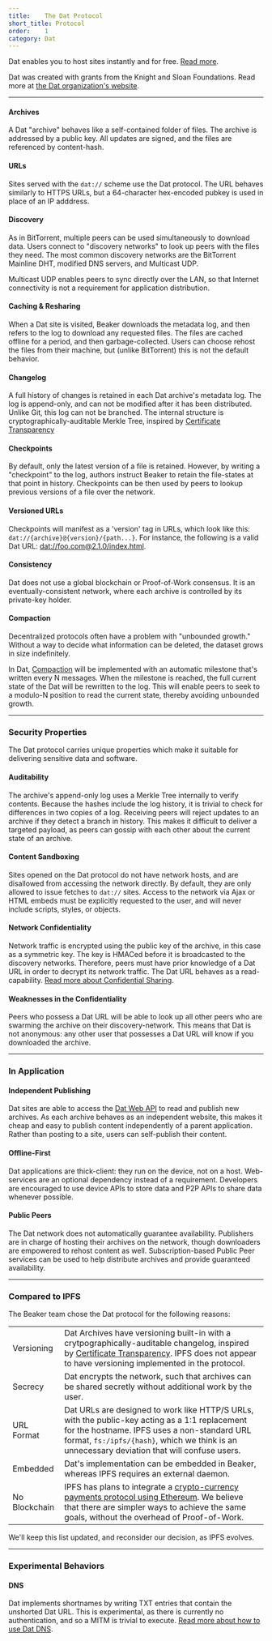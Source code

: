 ```yaml
---
title:    The Dat Protocol
short_title: Protocol
order:    1
category: Dat
---
```


<div class="card">
  <p>Dat enables you to host sites instantly and for free. <a href="/docs/intro.html">Read more</a>.</p>
</div>

Dat was created with grants from the Knight and Sloan Foundations.
Read more at <a href="http://datproject.org/">the Dat organization's website</a>.

---

#### Archives

A Dat "archive" behaves like a self-contained folder of files.
The archive is addressed by a public key.
All updates are signed, and the files are referenced by content-hash.

#### URLs

Sites served with the `dat://` scheme use the Dat protocol.
The URL behaves similarly to HTTPS URLs, but a 64-character hex-encoded pubkey is used in place of an IP adddress.

#### Discovery

As in BitTorrent, multiple peers can be used simultaneously to download data.
Users connect to "discovery networks" to look up peers with the files they need.
The most common discovery networks are the BitTorrent Mainline DHT, modified DNS servers, and Multicast UDP.

Multicast UDP enables peers to sync directly over the LAN, so that Internet connectivity is not a requirement for application distribution.

#### Caching & Resharing

When a Dat site is visited, Beaker downloads the metadata log, and then refers to the log to download any requested files.
The files are cached offline for a period, and then garbage-collected.
Users can choose rehost the files from their machine, but (unlike BitTorrent) this is not the default behavior.

#### Changelog

A full history of changes is retained in each Dat archive's metadata log.
The log is append-only, and can not be modified after it has been distributed.
Unlike Git, this log can not be branched.
The internal structure is cryptographically-auditable Merkle Tree, inspired by <a href="https://www.certificate-transparency.org/">Certificate Transparency</a>

#### Checkpoints

By default, only the latest version of a file is retained.
However, by writing a "checkpoint" to the log, authors instruct Beaker to retain the file-states at that point in history.
Checkpoints can be then used by peers to lookup previous versions of a file over the network.

#### Versioned URLs

Checkpoints will manifest as a 'version' tag in URLs, which look like this: `dat://{archive}@{version}/{path...}`. For instance, the following is a valid Dat URL: [dat://foo.com@2.1.0/index.html](dat://foo.com@2.1.0/index.html).

#### Consistency

Dat does not use a global blockchain or Proof-of-Work consensus.
It is an eventually-consistent network, where each archive is controlled by its private-key holder.

#### Compaction

Decentralized protocols often have a problem with "unbounded growth."
Without a way to decide what information can be deleted, the dataset grows in size indefinitely.

In Dat, [Compaction](https://en.wikipedia.org/wiki/Data_compaction) will be implemented with an automatic milestone that's written every N messages.
When the milestone is reached, the full current state of the Dat will be rewritten to the log.
This will enable peers to seek to a modulo-N position to read the current state, thereby avoiding unbounded growth.

<hr class="nomargin">

### Security Properties

The Dat protocol carries unique properties which make it suitable for delivering sensitive data and software.

#### Auditability

The archive's append-only log uses a Merkle Tree internally to verify contents.
Because the hashes include the log history, it is trivial to check for differences in two copies of a log.
Receiving peers will reject updates to an archive if they detect a branch in history.
This makes it difficult to deliver a targeted payload, as peers can gossip with each other about the current state of an archive.

#### Content Sandboxing

Sites opened on the Dat protocol do not have network hosts, and are disallowed from accessing the network directly.
By default, they are only allowed to issue fetches to `dat://` sites.
Access to the network via Ajax or HTML embeds must be explicitly requested to the user, and will never include scripts, styles, or objects.

#### Network Confidentiality

Network traffic is encrypted using the public key of the archive, in this case as a symmetric key.
The key is HMACed before it is broadcasted to the discovery networks.
Therefore, peers must have prior knowledge of a Dat URL in order to decrypt its network traffic.
The Dat URL behaves as a read-capability.
[Read more about Confidential Sharing](/docs/dat/confidential-sharing.html).

#### Weaknesses in the Confidentiality

Peers who possess a Dat URL will be able to look up all other peers who are swarming the archive on their discovery-network.
This means that Dat is not anonymous: any other user that possesses a Dat URL will know if you downloaded the archive.

<hr class="nomargin">

### In Application

#### Independent Publishing

Dat sites are able to access the [Dat Web API](/docs/apis/dat.html) to read and publish new archives.
As each archive behaves as an independent website, this makes it cheap and easy to publish content independently of a parent application.
Rather than posting to a site, users can self-publish their content.

#### Offline-First

Dat applications are thick-client: they run on the device, not on a host.
Web-services are an optional dependency instead of a requirement.
Developers are encouraged to use device APIs to store data and P2P APIs to share data whenever possible.

#### Public Peers

The Dat network does not automatically guarantee availability.
Publishers are in charge of hosting their archives on the network, though downloaders are empowered to rehost content as well.
Subscription-based Public Peer services can be used to help distribute archives and provide guaranteed availability.

<hr class="nomargin">

### Compared to IPFS

The Beaker team chose the Dat protocol for the following reasons:

<table class="doc-table">
  <tr><td>Versioning</td><td>Dat Archives have versioning built-in with a crytpographically-auditable changelog, inspired by <a href="https://www.certificate-transparency.org/">Certificate Transparency</a>. IPFS does not appear to have versioning implemented in the protocol.</td></tr>
  <tr><td>Secrecy</td><td>Dat encrypts the network, such that archives can be shared secretly without additional work by the user.</td></tr>
  <tr><td>URL Format</td><td>Dat URLs are designed to work like HTTP/S URLs, with the public-key acting as a 1:1 replacement for the hostname. IPFS uses a non-standard URL format, <code>fs:/ipfs/{hash}</code>, which we think is an unnecessary deviation that will confuse users.</td></tr>
  <tr><td>Embedded</td><td>Dat's implementation can be embedded in Beaker, whereas IPFS requires an external daemon.</td></tr>
  <tr><td>No Blockchain</td><td>IPFS has plans to integrate a <a href="https://www.reddit.com/r/ethereum/comments/53rdjx/ipfs_filecoin_to_be_built_on_ethereum/">crypto-currency payments protocol using Ethereum</a>. We believe that there are simpler ways to achieve the same goals, without the overhead of Proof-of-Work.</td></tr>
</table>

We'll keep this list updated, and reconsider our decision, as IPFS evolves.

<hr class="nomargin">

### Experimental Behaviors

#### DNS

Dat implements shortnames by writing TXT entries that contain the unshorted Dat URL.
This is experimental, as there is currently no authentication, and so a MITM is trivial to execute.
[Read more about how to use Dat DNS](/docs/dat/dns.html).
